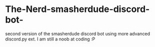 # The-Nerd-smasherdude-discord-bot-
second version of the smasherdude discord bot using more advanced discord.py ext. I am still a noob at coding :P
